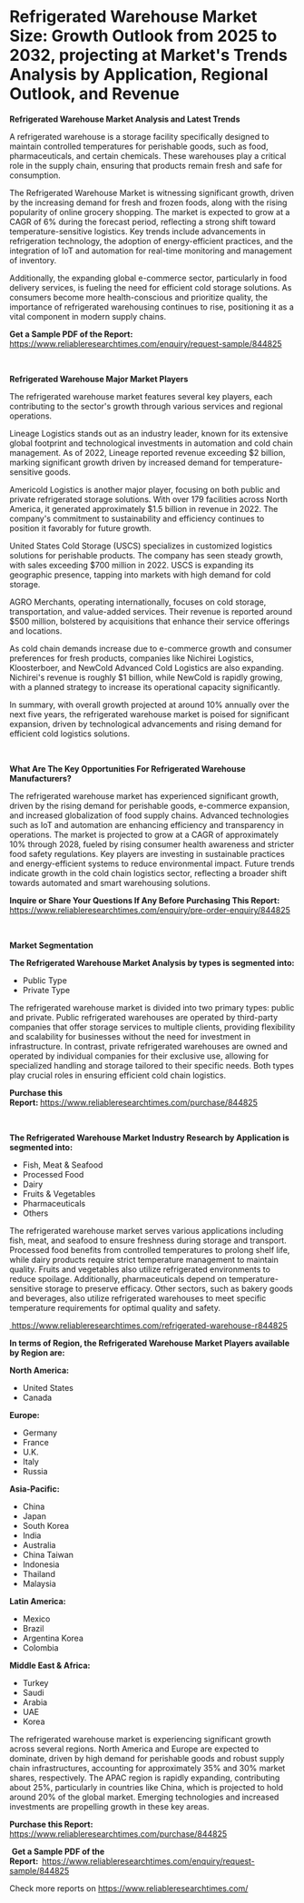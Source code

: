<p><h1>Refrigerated Warehouse Market Size: Growth Outlook from 2025 to 2032, projecting at Market's Trends Analysis by Application, Regional Outlook, and Revenue</h1></p><p><strong>Refrigerated Warehouse Market Analysis and Latest Trends</strong></p>
<p><p>A refrigerated warehouse is a storage facility specifically designed to maintain controlled temperatures for perishable goods, such as food, pharmaceuticals, and certain chemicals. These warehouses play a critical role in the supply chain, ensuring that products remain fresh and safe for consumption.</p><p>The Refrigerated Warehouse Market is witnessing significant growth, driven by the increasing demand for fresh and frozen foods, along with the rising popularity of online grocery shopping. The market is expected to grow at a CAGR of 6% during the forecast period, reflecting a strong shift toward temperature-sensitive logistics. Key trends include advancements in refrigeration technology, the adoption of energy-efficient practices, and the integration of IoT and automation for real-time monitoring and management of inventory. </p><p>Additionally, the expanding global e-commerce sector, particularly in food delivery services, is fueling the need for efficient cold storage solutions. As consumers become more health-conscious and prioritize quality, the importance of refrigerated warehousing continues to rise, positioning it as a vital component in modern supply chains.</p></p>
<p><strong>Get a Sample PDF of the Report:&nbsp;</strong> <a href="https://www.reliableresearchtimes.com/enquiry/request-sample/844825?utm_campaign=2989&utm_medium=2&utm_source=Github&utm_content=ia&utm_term=08042025&utm_id=refrigerated-warehouse">https://www.reliableresearchtimes.com/enquiry/request-sample/844825</a></p>
<p>&nbsp;</p>
<p><strong>Refrigerated Warehouse Major Market Players</strong></p>
<p><p>The refrigerated warehouse market features several key players, each contributing to the sector's growth through various services and regional operations. </p><p>Lineage Logistics stands out as an industry leader, known for its extensive global footprint and technological investments in automation and cold chain management. As of 2022, Lineage reported revenue exceeding $2 billion, marking significant growth driven by increased demand for temperature-sensitive goods.</p><p>Americold Logistics is another major player, focusing on both public and private refrigerated storage solutions. With over 179 facilities across North America, it generated approximately $1.5 billion in revenue in 2022. The company's commitment to sustainability and efficiency continues to position it favorably for future growth.</p><p>United States Cold Storage (USCS) specializes in customized logistics solutions for perishable products. The company has seen steady growth, with sales exceeding $700 million in 2022. USCS is expanding its geographic presence, tapping into markets with high demand for cold storage.</p><p>AGRO Merchants, operating internationally, focuses on cold storage, transportation, and value-added services. Their revenue is reported around $500 million, bolstered by acquisitions that enhance their service offerings and locations.</p><p>As cold chain demands increase due to e-commerce growth and consumer preferences for fresh products, companies like Nichirei Logistics, Kloosterboer, and NewCold Advanced Cold Logistics are also expanding. Nichirei's revenue is roughly $1 billion, while NewCold is rapidly growing, with a planned strategy to increase its operational capacity significantly.</p><p>In summary, with overall growth projected at around 10% annually over the next five years, the refrigerated warehouse market is poised for significant expansion, driven by technological advancements and rising demand for efficient cold logistics solutions.</p></p>
<p>&nbsp;</p>
<p><strong>What Are The Key Opportunities For Refrigerated Warehouse Manufacturers?</strong></p>
<p><p>The refrigerated warehouse market has experienced significant growth, driven by the rising demand for perishable goods, e-commerce expansion, and increased globalization of food supply chains. Advanced technologies such as IoT and automation are enhancing efficiency and transparency in operations. The market is projected to grow at a CAGR of approximately 10% through 2028, fueled by rising consumer health awareness and stricter food safety regulations. Key players are investing in sustainable practices and energy-efficient systems to reduce environmental impact. Future trends indicate growth in the cold chain logistics sector, reflecting a broader shift towards automated and smart warehousing solutions.</p></p>
<p><strong>Inquire or Share Your Questions If Any Before Purchasing This Report:</strong> <a href="https://www.reliableresearchtimes.com/enquiry/pre-order-enquiry/844825?utm_campaign=2989&utm_medium=2&utm_source=Github&utm_content=ia&utm_term=08042025&utm_id=refrigerated-warehouse">https://www.reliableresearchtimes.com/enquiry/pre-order-enquiry/844825</a></p>
<p>&nbsp;</p>
<p><strong>Market Segmentation</strong></p>
<p><strong>The Refrigerated Warehouse Market Analysis by types is segmented into:</strong></p>
<p><ul><li>Public Type</li><li>Private Type</li></ul></p>
<p><p>The refrigerated warehouse market is divided into two primary types: public and private. Public refrigerated warehouses are operated by third-party companies that offer storage services to multiple clients, providing flexibility and scalability for businesses without the need for investment in infrastructure. In contrast, private refrigerated warehouses are owned and operated by individual companies for their exclusive use, allowing for specialized handling and storage tailored to their specific needs. Both types play crucial roles in ensuring efficient cold chain logistics.</p></p>
<p><strong>Purchase this Report:&nbsp;</strong><a href="https://www.reliableresearchtimes.com/purchase/844825?utm_campaign=2989&utm_medium=2&utm_source=Github&utm_content=ia&utm_term=08042025&utm_id=refrigerated-warehouse">https://www.reliableresearchtimes.com/purchase/844825</a></p>
<p>&nbsp;</p>
<p><strong>The Refrigerated Warehouse Market Industry Research by Application is segmented into:</strong></p>
<p><ul><li>Fish, Meat & Seafood</li><li>Processed Food</li><li>Dairy</li><li>Fruits & Vegetables</li><li>Pharmaceuticals</li><li>Others</li></ul></p>
<p><p>The refrigerated warehouse market serves various applications including fish, meat, and seafood to ensure freshness during storage and transport. Processed food benefits from controlled temperatures to prolong shelf life, while dairy products require strict temperature management to maintain quality. Fruits and vegetables also utilize refrigerated environments to reduce spoilage. Additionally, pharmaceuticals depend on temperature-sensitive storage to preserve efficacy. Other sectors, such as bakery goods and beverages, also utilize refrigerated warehouses to meet specific temperature requirements for optimal quality and safety.</p></p>
<p><a href="https://www.reliableresearchtimes.com/refrigerated-warehouse-r844825?utm_campaign=2989&utm_medium=2&utm_source=Github&utm_content=ia&utm_term=08042025&utm_id=refrigerated-warehouse">&nbsp;https://www.reliableresearchtimes.com/refrigerated-warehouse-r844825</a></p>
<p><strong>In terms of Region, the Refrigerated Warehouse Market Players available by Region are:</strong></p>
<p>
    <p> <strong> North America: </strong>
        <ul>
            <li>United States</li>
            <li>Canada</li>
        </ul>
        </p> 
    <p> <strong> Europe: </strong>
        <ul>
            <li>Germany</li>
            <li>France</li>
            <li>U.K.</li>
            <li>Italy</li>
            <li>Russia</li>
        </ul>
        </p> 
    <p> <strong> Asia-Pacific: </strong>
        <ul>
            <li>China</li>
            <li>Japan</li>
            <li>South Korea</li>
            <li>India</li>
            <li>Australia</li>
            <li>China Taiwan</li>
            <li>Indonesia</li>
            <li>Thailand</li>
            <li>Malaysia</li>
        </ul>
        </p> 
    <p> <strong> Latin America: </strong>
        <ul>
            <li>Mexico</li>
            <li>Brazil</li>
            <li>Argentina Korea</li>
            <li>Colombia</li>
        </ul>
        </p> 
    <p> <strong> Middle East & Africa: </strong>
        <ul>
            <li>Turkey</li>
            <li>Saudi</li>
            <li>Arabia</li>
            <li>UAE</li>
            <li>Korea</li>
        </ul>
    </p>
    </p>
<p><p>The refrigerated warehouse market is experiencing significant growth across several regions. North America and Europe are expected to dominate, driven by high demand for perishable goods and robust supply chain infrastructures, accounting for approximately 35% and 30% market shares, respectively. The APAC region is rapidly expanding, contributing about 25%, particularly in countries like China, which is projected to hold around 20% of the global market. Emerging technologies and increased investments are propelling growth in these key areas.</p></p>
<p><strong>Purchase this Report: </strong><a href="https://www.reliableresearchtimes.com/purchase/844825?utm_campaign=2989&utm_medium=2&utm_source=Github&utm_content=ia&utm_term=08042025&utm_id=refrigerated-warehouse">https://www.reliableresearchtimes.com/purchase/844825</a></p>
<p>&nbsp;<strong>Get a Sample PDF of the Report:&nbsp;&nbsp;</strong><a href="https://www.reliableresearchtimes.com/enquiry/request-sample/844825?utm_campaign=2989&utm_medium=2&utm_source=Github&utm_content=ia&utm_term=08042025&utm_id=refrigerated-warehouse">https://www.reliableresearchtimes.com/enquiry/request-sample/844825</a></p>
<p><strong></strong></p>
<p>Check more reports on <a href="https://www.reliableresearchtimes.com/?utm_campaign=2989&utm_medium=2&utm_source=Github&utm_content=ia&utm_term=08042025&utm_id=refrigerated-warehouse">https://www.reliableresearchtimes.com/</a></p>